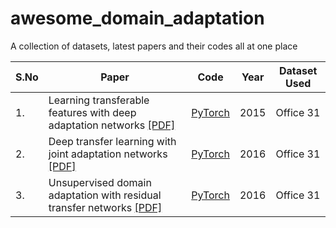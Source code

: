 # awesome_domain_adaptation
A collection of datasets, latest papers and their codes all at one place


| S.No | Paper                                           | Code          |Year           | Dataset Used     |
| ---- | ------------------------------------------------ | --------------- | --------------|--------------------|
| 1.   | Learning transferable features with deep adaptation networks [[PDF]](https://arxiv.org/pdf/1502.02791.pdf)     | [PyTorch](https://github.com/thuml/Xlearn/tree/master/pytorch)   |   2015  | Office 31  |
| 2.   | Deep transfer learning with joint adaptation networks [[PDF]](https://arxiv.org/pdf/1605.06636.pdf)    |    [PyTorch](https://github.com/thuml/Xlearn/tree/master/pytorch)    | 2016 | Office 31     |
| 3.   | Unsupervised domain adaptation with residual transfer networks [[PDF]](https://arxiv.org/pdf/1602.04433.pdf)  | [PyTorch](https://github.com/thuml/Xlearn/tree/master/pytorch) |  2016 |  Office 31  |

